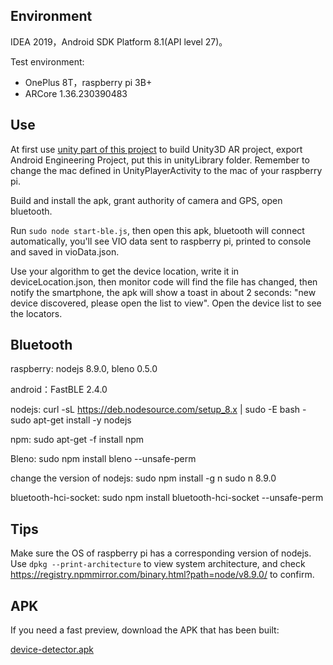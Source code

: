 ## Environment

IDEA 2019，Android SDK Platform 8.1(API level 27)。

Test environment:
- OnePlus 8T，raspberry pi 3B+
- ARCore 1.36.230390483


## Use

At first use [unity part of this project](https://github.com/hoverloD/devicedetector-unity) to build Unity3D AR project, export Android Engineering Project, put this in unityLibrary folder. Remember to change the mac defined in UnityPlayerActivity to the mac of your raspberry pi.


Build and install the apk, grant authority of camera and GPS, open bluetooth. 

Run `sudo node start-ble.js`, then open this apk, bluetooth will connect automatically, you'll see VIO data sent to raspberry pi, printed to console and saved in vioData.json. 

Use your algorithm to get the device location, write it in deviceLocation.json, then monitor code will find the file has changed, then notify the smartphone, the apk will show a toast in about 2 seconds: "new device discovered, please open the list to view". Open the device list to see the locators.



## Bluetooth

raspberry: nodejs 8.9.0, bleno 0.5.0

android：FastBLE 2.4.0


nodejs:
	curl -sL https://deb.nodesource.com/setup_8.x | sudo -E bash -
	sudo apt-get install -y nodejs

npm:
	sudo apt-get -f install npm

Bleno:
	sudo npm install bleno --unsafe-perm 

change the version of nodejs:
	sudo npm install -g n
	sudo n 8.9.0

bluetooth-hci-socket:
	sudo npm install bluetooth-hci-socket --unsafe-perm 


## Tips

Make sure the OS of raspberry pi has a corresponding version of nodejs. Use `dpkg --print-architecture` to view system architecture, and check https://registry.npmmirror.com/binary.html?path=node/v8.9.0/ to confirm.


## APK

If you need a fast preview, download the APK that has been built:

[device-detector.apk](https://github.com/hoverloD/device-detector/raw/main/device-detector.apk)